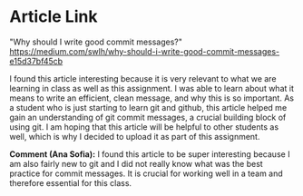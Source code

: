 # Article Link
"Why should I write good commit messages?"
https://medium.com/swlh/why-should-i-write-good-commit-messages-e15d37bf45cb

I found this article interesting because it is very relevant to what we are learning in class as well as this assignment. I was able to learn about what it means to write an efficient, clean message, and why this is so important. As a student who is just starting to learn git and github, this article helped me gain an understanding of git commit messages, a crucial building block of using git. I am hoping that this article will be helpful to other students as well, which is why I decided to upload it as part of this assignment. 

**Comment (Ana Sofia):** I found this article to be super interesting because I am also fairly new to git and I did not really know what was the best practice for commit messages. It is crucial for working well in a team and therefore essential for this class. 
